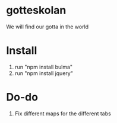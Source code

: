 # gotteskolan
We will find our gotta in the world

# Install
  1. run "npm install bulma"
  2. run "npm install jquery"

# Do-do
  1. Fix different maps for the different tabs
